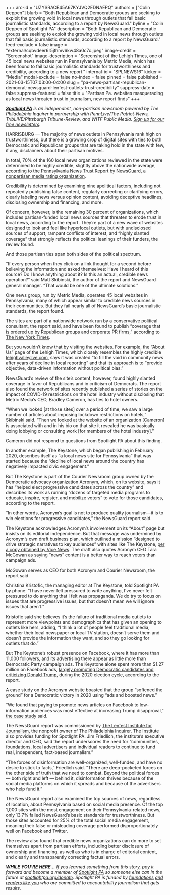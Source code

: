+++
arc-id = "UZYSRACE45A67KYJVQ2EDNAEPQ"
authors = ["Colin Deppen"]
blurb = "Both Republican and Democratic groups are seeking to exploit the growing void in local news through outlets that fail basic journalistic standards, according to a report by NewsGuard."
byline = "Colin Deppen of Spotlight PA"
description = "Both Republican and Democratic groups are seeking to exploit the growing void in local news through outlets that fail basic journalistic standards, according to a report by NewsGuard."
feed-exclude = false
image = "external/cqbvdeer6r5jthmv6kw48a0c7c.jpeg"
image-credit = "Screenshot"
image-description = "Screenshot of the Lehigh Times, one of 45 local news websites run in Pennsylvania by Metric Media, which has been found to fail basic journalistic standards for trustworthiness and credibility, according to a new report."
internal-id = "SPLNEWS16"
kicker = "Media"
modal-exclude = false
no-index = false
pinned = false
published = 2021-03-15T07:03:00-04:00
slug = "pa-news-partisan-republican-democrat-newsguard-lenfest-outlets-trust-credibility"
suppress-date = false
suppress-featured = false
title = "Partisan Pa. websites masquerading as local news threaten trust in journalism, new report finds"
+++

<a href="https://www.spotlightpa.org/"><i><b>Spotlight PA</b></i></a><i> is an independent, non-partisan newsroom powered by The Philadelphia Inquirer in partnership with PennLive/The Patriot-News, TribLIVE/Pittsburgh Tribune-Review, and WITF Public Media. </i><a href="https://www.spotlightpa.org/newsletters"><i>Sign up for our free newsletters</i></a><i>.</i>

HARRISBURG — The majority of news outlets in Pennsylvania rank high on trustworthiness, but there is a growing crop of digital sites with ties to both Democratic and Republican groups that are taking hold in the state with few, if any, disclaimers about their partisan motives.

In total, 70% of the 160 local news organizations reviewed in the state were determined to be highly credible, slightly above the nationwide average, <a href="https://files.data.spotlightpa.org/uploads/01g4/yw8g/pennsylvania-news-integrity-report-2-.pdf" target=_blank>according to the Pennsylvania News Trust Report</a> by <a href="https://www.newsguardtech.com/">NewsGuard, a nonpartisan media rating organization</a>.

Credibility is determined by examining nine apolitical factors, including not repeatedly publishing false content, regularly correcting or clarifying errors, clearly labeling news versus opinion content, avoiding deceptive headlines, disclosing ownership and financing, and more.

Of concern, however, is the remaining 30 percent of organizations, which includes partisan-funded local news sources that threaten to erode trust in local news, according to the report. They’re part of a new wave of websites designed to look and feel like hyperlocal outlets, but with undisclosed sources of support, rampant conflicts of interest, and “highly slanted coverage” that strongly reflects the political leanings of their funders, the review found.

And those partisan ties span both sides of the political spectrum.

“If every person when they click on a link thought for a second before believing the information and asked themselves: Have I heard of this source? Do I know anything about it? Is this an actual, credible news operation?” said Matt Skibinski, the author of the report and NewsGuard general manager. “That would be one of the ultimate solutions.”

<script src="https://www.spotlightpa.org/embed.js" async></script><div data-spl-embed-version="1" data-spl-src="https://www.spotlightpa.org/embeds/newsletter/"></div>

One news group, run by Metric Media, operates 45 local websites in Pennsylvania, many of which appear similar to credible news sources in their communities. But they fail nearly all of NewsGuard’s basic journalistic standards, the report found.

The sites are part of a nationwide network run by a conservative political consultant, the report said, and have been found to publish “coverage that is ordered up by Republican groups and corporate PR firms,” according to <a href="https://www.nytimes.com/2020/10/18/technology/timpone-local-news-metric-media.html">The New York Times</a>.

But you wouldn’t know that by visiting the websites. For example, the “About Us” page of the Lehigh Times, which closely resembles the highly credible <a href="http://lehighvalleylive.com/" target=_blank>lehighvalleylive.com</a>, says it was created “to fill the void in community news after years of decline in local reporting” and that its approach is to “provide objective, data-driven information without political bias.”

NewsGuard’s review of the site’s content, however, found highly slanted coverage in favor of Republicans and in criticism of Democrats. The report also found the network of sites recently published a series of stories on the impact of COVID-19 restrictions on the hotel industry without disclosing that Metric Media’s CEO, Bradley Cameron, has ties to hotel owners.

“When we looked [at those sites] over a period of time, we saw a large number of articles about imposing lockdown restrictions on hotels,” Skibinski said. “Then we looked at the website of an organization [Cameron] is associated with and in his bio on that site it revealed he was basically doing lobbying or consulting work [for members of the hotel industry].”

Cameron did not respond to questions from Spotlight PA about this finding.

<div class="flourish-embed flourish-table" data-src="visualisation/5562576"><script src="https://public.flourish.studio/resources/embed.js"></script></div>

In another example, The Keystone, which began publishing in February 2020, describes itself as “a local news site for Pennsylvania” that was started because the “decline of local news around the country has negatively impacted civic engagement.”

But The Keystone is part of the Courier Newsroom group owned by the Democratic advocacy organization Acronym, which, on its website, says it has “helped elect progressive candidates across the country” and describes its work as running “dozens of targeted media programs to educate, inspire, register, and mobilize voters” to vote for those candidates, according to the report.

“In other words, Acronym’s goal is not to produce quality journalism—it is to win elections for progressive candidates,” the NewsGuard report said.

The Keystone acknowledges Acronym’s involvement on its “About” page but insists on its editorial independence. But that message was undermined by Acronym’s own draft business plan, which outlined a mission “designed to drive strategic narratives to key audiences” with sites like The Keystone, <a href="https://www.vice.com/en/article/dygyaq/docs-shadow-inc-directly-tied-to-left-wing-media-operation">per a copy obtained by Vice News</a>. The draft also quotes Acronym CEO Tara McGowan as saying “news” content is a better way to reach voters than campaign ads.

McGowan serves as CEO for both Acronym and Courier Newsroom, the report said.

<script src="https://www.spotlightpa.org/embed.js" async></script><div data-spl-embed-version="1" data-spl-src="https://www.spotlightpa.org/embeds/donate/"></div>

Christina Kristofic, the managing editor at The Keystone, told Spotlight PA by phone: “I have never felt pressured to write anything, I’ve never felt pressured to do anything that I felt was propaganda. We do try to focus on issues that are progressive issues, but that doesn’t mean we will ignore issues that aren’t.”

Kristofic said she believes it’s the failure of traditional media outlets to represent more viewpoints and demographics that has given an opening to outlets like hers, adding, “I think a lot of people feel traditional media, whether their local newspaper or local TV station, doesn’t serve them and doesn’t provide the information they want, and so they go looking for outlets that do.”

But The Keystone’s robust presence on Facebook, where it has more than 11,000 followers, and its advertising there appear as little more than Democratic Party campaign ads. The Keystone alone spent more than $1.27 million on Facebook ads, <a href="https://www.facebook.com/ads/library/?active_status=all&ad_type=political_and_issue_ads&country=US&view_all_page_id=114971076538782&sort_data[direction]=desc&sort_data[mode]=relevancy_monthly_grouped">largely promoting Democratic candidates and criticizing Donald Trump</a>, during the 2020 election cycle, according to the report.

A case study on the Acronym website boasted that the group “softened the ground” for a Democratic victory in 2020 using “ads and boosted news.”

“We found that paying to promote news articles on Facebook to low-information audiences was most effective at increasing Trump disapproval,” <a href="https://web.archive.org/20210315120858/https://www.acronymplaybook.com/persuasion">the case study</a> said.

The NewsGuard report was commissioned by <a href="https://www.lenfestinstitute.org/" target=_blank>The Lenfest Institute for Journalism</a>, the nonprofit owner of The Philadelphia Inquirer. The Institute also provides funding for Spotlight PA. Jim Friedlich, the institute’s executive director and CEO, said the report underscores the need for “communities, foundations, local advertisers and individual readers to continue to fund real, independent, fact-based journalism.”

“The forces of disinformation are well-organized, well-funded, and have no desire to stick to facts,” Friedlich said. “There are deep-pocketed forces on the other side of truth that we need to combat. Beyond the political forces — both right and left — behind it, disinformation thrives because of the social media platforms on which it spreads and because of the advertisers who help fund it.”

The NewsGuard report also examined the top sources of news, regardless of location, about Pennsylvania based on social media presence. Of the top 1,000 sites with the most engagement on their Pennsylvania-related news, only 13.7% failed NewsGuard’s basic standards for trustworthiness. But those sites accounted for 25% of the total social media engagement, meaning their false or misleading coverage performed disproportionately well on Facebook and Twitter.

The review also found that credible news organizations can do more to set themselves apart from partisan efforts, including better disclosure of ownership and financing, as well as who is in charge of editorial content, and clearly and transparently correcting factual errors.

<i><b>WHILE YOU’RE HERE...</b></i><i> If you learned something from this story, pay it forward and become a member of </i><a href="https://www.spotlightpa.org/"><i>Spotlight PA</i></a><i> so someone else can in the future at </i><a href="https://www.spotlightpa.org/donate"><i>spotlightpa.org/donate</i></a><i>. Spotlight PA is funded by</i><a href="https://www.spotlightpa.org/support"><i> foundations</i></a><i> </i><a href="https://www.spotlightpa.org/support"><i>and readers like you</i></a><i> who are committed to accountability journalism that gets results.</i>
